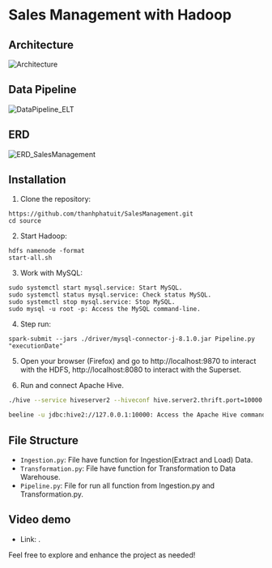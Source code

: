 # Sales Management with Hadoop


## Architecture 

![Architecture](https://github.com/thanhphatuit/SalesManagement/assets/84914537/c586914c-e210-4632-9ca8-566ef86dbfd5)

## Data Pipeline

![DataPipeline_ELT](https://github.com/thanhphat2609/SalesManagement/assets/84914537/e24daf8d-c190-4a71-8a69-782e1de8595c)

## ERD 

![ERD_SalesManagement](https://github.com/thanhphat2609/SalesManagement/assets/84914537/8ec11b8c-e2f3-48e7-84a0-6ec65c6b8585)

## Installation

1. Clone the repository:

```
https://github.com/thanhphatuit/SalesManagement.git
cd source
```

2. Start Hadoop:

```
hdfs namenode -format
start-all.sh
```

3. Work with MySQL:

```
sudo systemctl start mysql.service: Start MySQL.
sudo systemctl status mysql.service: Check status MySQL.
sudo systemctl stop mysql.service: Stop MySQL.
sudo mysql -u root -p: Access the MySQL command-line.
```

4. Step run:

```
spark-submit --jars ./driver/mysql-connector-j-8.1.0.jar Pipeline.py "executionDate"
```

5. Open your browser (Firefox) and go to http://localhost:9870 to interact with the HDFS, http://localhost:8080 to interact with the Superset.

6. Run and connect Apache Hive.

``` bash
./hive --service hiveserver2 --hiveconf hive.server2.thrift.port=10000 --hiveconf hive.root.logger=INFO,console --hiveconf hive.server2.enable.doAs=false: Start the Apache Hive server.

beeline -u jdbc:hive2://127.0.0.1:10000: Access the Apache Hive command-line.
```

## File Structure

- `Ingestion.py`: File have function for Ingestion(Extract and Load) Data.
- `Transformation.py`: File have function for Transformation to Data Warehouse.
- `Pipeline.py`: File for run all function from Ingestion.py and Transformation.py.

## Video demo
- Link: .

Feel free to explore and enhance the project as needed!
